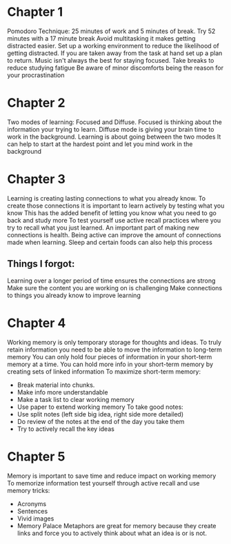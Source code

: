 # Chapter 1
Pomodoro Technique: 25 minutes of work and 5 minutes of break.
Try 52 minutes with a 17 minute break
Avoid multitasking it makes getting distracted easier.
Set up a working environment to reduce the likelihood of getting distracted.
If you are taken away from the task at hand set up a plan to return.
Music isn't always the best for staying focused. 
Take breaks to reduce studying fatigue 
Be aware of minor discomforts being the reason for your procrastination 



# Chapter 2 
Two modes of learning: Focused and Diffuse.
Focused is thinking about the information your trying to learn.
Diffuse mode is giving your brain time to work in the background. 
Learning is about going between the two modes 
It can help to start at the hardest point and let you mind work in the background
# Chapter 3
Learning is creating lasting connections to what you already know.
To create those connections it is important to learn actively by testing what you know
This has the added benefit of letting you know what you need to go back and study more
To test yourself use active recall practices where you try to recall what you just learned. 
An important part of making new connections is health. Being active can improve the amount of connections made when learning. Sleep and certain foods can also help this process 
## Things I forgot: 
Learning over a longer period of time ensures the connections are strong 
Make sure the content you are working on is challenging 
Make connections to things you already know to improve learning
# Chapter 4
Working memory is only temporary storage for thoughts and ideas. To truly retain information you need to be able to move the information to long-term memory
You can only hold four pieces of information in your short-term memory at a time.
You can hold more info in your short-term memory by creating sets of linked information
To maximize short-term memory:
- Break material into chunks.
- Make info more understandable
- Make a task list to clear working memory
- Use paper to extend working memory
To take good notes:
- Use split notes (left side big idea, right side more detailed)
- Do review of the notes at the end of the day you take them
- Try to actively recall the key ideas
# Chapter 5
Memory is important to save time and reduce impact on working memory
To memorize information test yourself through active recall and use memory tricks:
- Acronyms
- Sentences
- Vivid images
- Memory Palace
Metaphors are great for memory because they create links and force you to actively think about what an idea is or is not. 